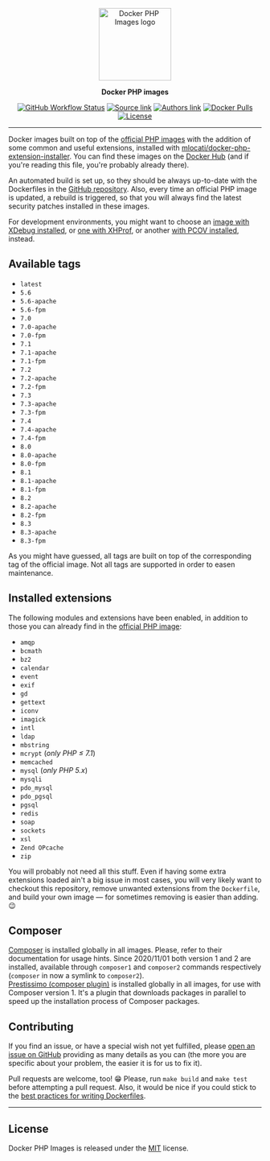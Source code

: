 <p align="center">
    <a href="https://www.chialab.io/p/docker-php">
        <img alt="Docker PHP Images logo" width="144" height="144" src="https://raw.githack.com/chialab/docker-php/master/logo.svg" />
    </a>
</p>

<p align="center">
  <strong>Docker PHP images</strong>
</p>

<p align="center">
    <a href="https://github.com/chialab/docker-php/actions"><img alt="GitHub Workflow Status" src="https://img.shields.io/github/actions/workflow/status/chialab/docker-php/main.yml?branch=main&style=flat-square"></a>
    <a href="https://github.com/chialab/docker-php"><img alt="Source link" src="https://img.shields.io/badge/Source-GitHub-lightgrey.svg?style=flat-square"></a>
    <a href="https://www.chialab.it"><img alt="Authors link" src="https://img.shields.io/badge/Authors-Chialab-lightgrey.svg?style=flat-square"></a>
    <a href="https://hub.docker.com/r/chialab/php/"><img alt="Docker Pulls" src="https://img.shields.io/docker/pulls/chialab/php.svg?style=flat-square"></a>
    <a href="https://github.com/chialab/docker-php/blob/master/LICENSE"><img alt="License" src="https://img.shields.io/github/license/chialab/docker-php.svg?style=flat-square"></a>
</p>

---

Docker images built on top of the [official PHP images](https://hub.docker.com/r/_/php/) with the addition of some common and useful extensions, installed with [mlocati/docker-php-extension-installer](https://github.com/mlocati/docker-php-extension-installer). You can find these images on the [Docker Hub](https://hub.docker.com/r/chialab/php/) (and if you're reading this file, you're probably already there).

An automated build is set up, so they should be always up-to-date with the Dockerfiles in the [GitHub repository](https://github.com/chialab/docker-php). Also, every time an official PHP image is updated, a rebuild is triggered, so that you will always find the latest security patches installed in these images.

For development environments, you might want to choose an [image with XDebug installed](https://hub.docker.com/r/chialab/php-dev/), or [one with XHProf](https://hub.docker.com/r/chialab/php-xhprof/), or another [with PCOV installed](https://hub.docker.com/r/chialab/php-pcov/), instead.

## Available tags
- `latest`
- `5.6`
- `5.6-apache`
- `5.6-fpm`
- `7.0`
- `7.0-apache`
- `7.0-fpm`
- `7.1`
- `7.1-apache`
- `7.1-fpm`
- `7.2`
- `7.2-apache`
- `7.2-fpm`
- `7.3`
- `7.3-apache`
- `7.3-fpm`
- `7.4`
- `7.4-apache`
- `7.4-fpm`
- `8.0`
- `8.0-apache`
- `8.0-fpm`
- `8.1`
- `8.1-apache`
- `8.1-fpm`
- `8.2`
- `8.2-apache`
- `8.2-fpm`
- `8.3`
- `8.3-apache`
- `8.3-fpm`

As you might have guessed, all tags are built on top of the corresponding tag of the official image. Not all tags are supported in order to easen maintenance.

## Installed extensions
The following modules and extensions have been enabled,
in addition to those you can already find in the [official PHP image](https://hub.docker.com/r/_/php/):

- `amqp`
- `bcmath`
- `bz2`
- `calendar`
- `event`
- `exif`
- `gd`
- `gettext`
- `iconv`
- `imagick`
- `intl`
- `ldap`
- `mbstring`
- `mcrypt` (_only PHP ≤ 7.1_)
- `memcached`
- `mysql` (_only PHP 5.x_)
- `mysqli`
- `pdo_mysql`
- `pdo_pgsql`
- `pgsql`
- `redis`
- `soap`
- `sockets`
- `xsl`
- `Zend OPcache`
- `zip`

You will probably not need all this stuff. Even if having some extra extensions loaded ain't a big issue in most cases, you will very likely want to checkout this repository, remove unwanted extensions from the `Dockerfile`, and build your own image — for sometimes removing is easier than adding. 😉

## Composer
[Composer](https://getcomposer.org) is installed globally in all images. Please, refer to their documentation for usage hints.
Since 2020/11/01 both version 1 and 2 are installed, available through `composer1` and `composer2` commands respectively (`composer` in now a symlink to `composer2`).  
[Prestissimo (composer plugin)](https://github.com/hirak/prestissimo) is installed globally in all images, for use with Composer version 1. It's a plugin that downloads packages in parallel to speed up the installation process of Composer packages.

## Contributing
If you find an issue, or have a special wish not yet fulfilled, please [open an issue on GitHub](https://github.com/chialab/docker-php/issues) providing as many details as you can (the more you are specific about your problem, the easier it is for us to fix it).

Pull requests are welcome, too! 😁 Please, run `make build` and `make test` before attempting a pull request. Also, it would be nice if you could stick to the [best practices for writing Dockerfiles](https://docs.docker.com/articles/dockerfile_best-practices/).

---

## License

Docker PHP Images is released under the [MIT](https://github.com/chialab/docker-php/blob/master/LICENSE) license.
